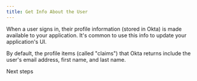 ```yaml
---
title: Get Info About the User
---
```

When a user signs in, their profile information (stored in Okta) is made available to your application. It's common to use this info to update your application's UI.

By default, the profile items (called "claims") that Okta returns include the user's email address, first name, and last name. 

<StackSelector snippet="getuserinfo"/>

<!-- You can also customize the items (called claims) that are returned from Okta. See [Token customization guide]. -->

<NextSectionLink>Next steps</NextSectionLink>



